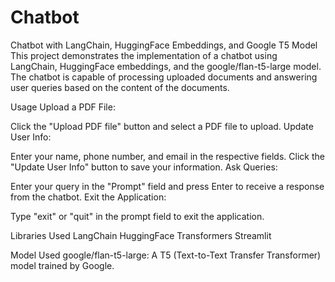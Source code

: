 # Chatbot
Chatbot with LangChain, HuggingFace Embeddings, and Google T5 Model
This project demonstrates the implementation of a chatbot using LangChain, HuggingFace embeddings, and the google/flan-t5-large model. The chatbot is capable of processing uploaded documents and answering user queries based on the content of the documents.

Usage
Upload a PDF File:

Click the "Upload PDF file" button and select a PDF file to upload.
Update User Info:

Enter your name, phone number, and email in the respective fields.
Click the "Update User Info" button to save your information.
Ask Queries:

Enter your query in the "Prompt" field and press Enter to receive a response from the chatbot.
Exit the Application:

Type "exit" or "quit" in the prompt field to exit the application.

Libraries Used
LangChain
HuggingFace Transformers
Streamlit

Model Used
google/flan-t5-large: A T5 (Text-to-Text Transfer Transformer) model trained by Google.
